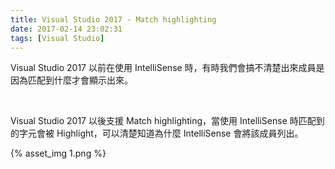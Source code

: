 ```yaml
---
title: Visual Studio 2017 - Match highlighting
date: 2017-02-14 23:02:31
tags: [Visual Studio]
---
```


Visual Studio 2017 以前在使用 IntelliSense 時，有時我們會搞不清楚出來成員是因為匹配到什麼才會顯示出來。  

<!-- More -->

<br/>


Visual Studio 2017 以後支援 Match highlighting，當使用 IntelliSense 時匹配到的字元會被 Highlight，可以清楚知道為什麼 IntelliSense 會將該成員列出。  

{% asset_img 1.png %}
